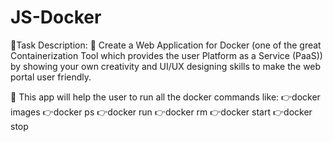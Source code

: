 # JS-Docker
🔰Task Description:
📌 Create a Web Application for Docker (one of the great Containerization Tool which provides the user 
Platform as a Service (PaaS)) by showing your own creativity and UI/UX designing skills to make the web portal user friendly.

📌 This app will help the user to run all the docker commands like:
 👉docker images
 👉docker ps
 👉docker run
 👉docker rm
 👉docker start
 👉docker stop
